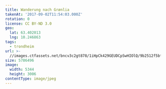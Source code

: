 ```yaml
---
title: Wanderung nach Grønlia
takenAt: '2017-09-02T11:54:03.000Z'
rotation: 0
license: CC BY-ND 3.0
geo:
  lat: 63.402013
  lng: 10.246863
tags:
  - trondheim
url: >-
  //images.ctfassets.net/bncv3c2gt878/1iHpCk429GEUDCpSwHIOlQ/9b2512f5bf854f022d5b8dc67c04841b/wanderung-nach-grnlia_36865480061_o
size: 5786496
image:
  width: 5344
  height: 3006
contentType: image/jpeg
---
```


